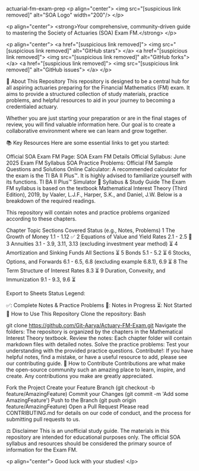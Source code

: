 actuarial-fm-exam-prep
&lt;p align="center">
&lt;img src="[suspicious link removed]" alt="SOA Logo" width="200"/>
&lt;/p>

&lt;p align="center">
&lt;strong>Your comprehensive, community-driven guide to mastering the Society of Actuaries (SOA) Exam FM.&lt;/strong>
&lt;/p>

&lt;p align="center">
&lt;a href="[suspicious link removed]">
&lt;img src="[suspicious link removed]" alt="GitHub stars">
&lt;/a>
&lt;a href="[suspicious link removed]">
&lt;img src="[suspicious link removed]" alt="GitHub forks">
&lt;/a>
&lt;a href="[suspicious link removed]">
&lt;img src="[suspicious link removed]" alt="GitHub issues">
&lt;/a>
&lt;/p>

🎯 About This Repository
This repository is designed to be a central hub for all aspiring actuaries preparing for the Financial Mathematics (FM) exam. It aims to provide a structured collection of study materials, practice problems, and helpful resources to aid in your journey to becoming a credentialed actuary.

Whether you are just starting your preparation or are in the final stages of review, you will find valuable information here. Our goal is to create a collaborative environment where we can learn and grow together.

📚 Key Resources
Here are some essential links to get you started:

Official SOA Exam FM Page: SOA Exam FM Details
Official Syllabus: June 2025 Exam FM Syllabus
SOA Practice Problems: Official FM Sample Questions and Solutions
Online Calculator: A recommended calculator for the exam is the TI BA II Plus™. It is highly advised to familiarize yourself with its functions.
TI BA II Plus™ Simulator
📖 Syllabus & Study Guide
The Exam FM syllabus is based on the textbook Mathematical Interest Theory (Third Edition), 2019, by Vaaler, L.J.F., Harper, S.K., and Daniel, J.W. Below is a breakdown of the required readings.

This repository will contain notes and practice problems organized according to these chapters.

Chapter	Topic	Sections Covered	Status (e.g., Notes, Problems)
1	The Growth of Money	1.1 - 1.12	✅
2	Equations of Value and Yield Rates	2.1 - 2.5	📝
3	Annuities	3.1 - 3.9, 3.11, 3.13 (excluding investment year method)	⏳
4	Amortization and Sinking Funds	All Sections	⏳
5	Bonds	5.1 - 5.2	⏳
6	Stocks, Options, and Forwards	6.1 - 6.5, 6.8 (excluding example 6.8.1), 6.9	⏳
8	The Term Structure of Interest Rates	8.3	⏳
9	Duration, Convexity, and Immunization	9.1 - 9.3, 9.6	⏳

Export to Sheets
Status Legend:

✅: Complete Notes & Practice Problems
📝: Notes in Progress
⏳: Not Started
🚀 How to Use This Repository
Clone the repository:
Bash

git clone https://github.com/Git-Aarya/Actuary-FM-Exam.git
Navigate the folders: The repository is organized by the chapters in the Mathematical Interest Theory textbook.
Review the notes: Each chapter folder will contain markdown files with detailed notes.
Solve the practice problems: Test your understanding with the provided practice questions.
Contribute!: If you have helpful notes, find a mistake, or have a useful resource to add, please see our contributing guide.
🤝 How to Contribute
Contributions are what make the open-source community such an amazing place to learn, inspire, and create. Any contributions you make are greatly appreciated.

Fork the Project
Create your Feature Branch (git checkout -b feature/AmazingFeature)
Commit your Changes (git commit -m 'Add some AmazingFeature')
Push to the Branch (git push origin feature/AmazingFeature)
Open a Pull Request
Please read CONTRIBUTING.md for details on our code of conduct, and the process for submitting pull requests to us.

⚖️ Disclaimer
This is an unofficial study guide. The materials in this repository are intended for educational purposes only. The official SOA syllabus and resources should be considered the primary source of information for the Exam FM.

&lt;p align="center">
Good luck with your studies!
&lt;/p>
